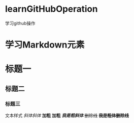 # learnGitHubOperation
学习github操作
# 学习Markdown元素
# 标题一
## 标题二
### 标题三
文本样式
*斜体*_斜体_
**加粗** __加粗__
***我是粗斜体***
~~删除线~~
~~**我是粗体删除线**~~
